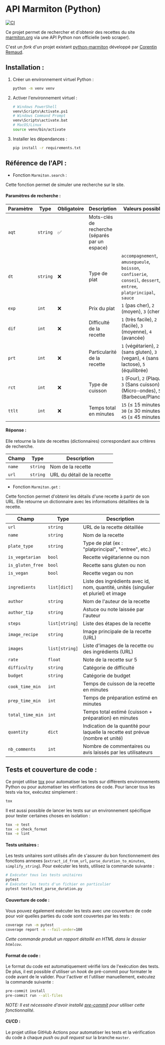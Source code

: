 # API Marmiton (Python)

[![CI](https://github.com/COP-AMACO/scraping-marmiton/actions/workflows/ci.yml/badge.svg)](https://github.com/COP-AMACO/scraping-marmiton/actions/workflows/ci.yml)

Ce projet permet de rechercher et d'obtenir des recettes du site [marmiton.org](https://www.marmiton.org/) via une API Python non officielle (web scraper).

C'est un *fork* d'un projet existant [python-marmiton](https://github.com/remaudcorentin-dev/python-marmiton) développé par [Corentin Remaud](https://github.com/remaudcorentin-dev).


## Installation :

1. Créer un environnement virtuel Python :
    ```bash
    python -m venv venv
    ```

2. Activer l'environnement virtuel :
    ```bash
    # Windows PowerShell
    venv\Scripts\Activate.ps1
    # Windows Command Prompt
    venv\Scripts\activate.bat
    # MacOS/Linux
    source venv/bin/activate
    ```

3. Installer les dépendances :
    ```bash
    pip install -r requirements.txt
    ```


## Référence de l'API :

- Fonction `Marmiton.search` :

Cette fonction permet de simuler une recherche sur le site.

#### Paramètres de recherche :

| Paramètre | Type     | Obligatoire | Description                                   | Valeurs possibles                                                                                                   |
|-----------|----------|-------------|-----------------------------------------------|---------------------------------------------------------------------------------------------------------------------|
| `aqt`     | `string` | ✅         | Mots-clés de recherche (séparés par un espace) |                                                                                                                    |
| `dt`      | `string` | ❌         | Type de plat                                   | `accompagnement`, `amusegueule`, `boisson`, `confiserie`, `conseil`, `dessert`, `entree`, `platprincipal`, `sauce` |
| `exp`     | `int`    | ❌         | Prix du plat                                   | `1` (pas cher), `2` (moyen), `3` (cher)                                                                            |
| `dif`     | `int`    | ❌         | Difficulté de la recette                       | `1` (très facile), `2` (facile), `3` (moyenne), `4` (avancée)                                                      |
| `prt`     | `int`    | ❌         | Particularité de la recette                    | `1` (végétarien), `2` (sans gluten), `3` (vegan), `4` (sans lactose), `5` (équilibrée)                             |
| `rct`     | `int`    | ❌         | Type de cuisson                                | `1` (Four), `2` (Plaque), `3` (Sans cuisson), `4` (Micro-ondes), `5` (Barbecue/Plancha)                            |
| `ttlt`    | `int`    | ❌         | Temps total en minutes                         | `15` (≤ 15 minutes), `30` (≤ 30 minutes), `45` (≤ 45 minutes)                                                                                                   |

#### Réponse :

Elle retourne la liste de recettes (dictionnaires) correspondant aux critères de recherche.

| Champ 	    | Type 	   | Description 	                                    |
|---------------|----------|-------------	                                    |
| `name`        | `string` | Nom de la recette            	                    |
| `url`         | `string` | URL du détail de la recette                        |


- Fonction `Marmiton.get` :

Cette fonction permet d'obtenir les détails d'une recette à partir de son URL. Elle retourne un dictionnaire avec les informations détaillées de la recette.

| Champ             | Type           | Description                                                   |
|-------------------|----------------|---------------------------------------------------------------|
| `url`             | `string`       | URL de la recette détaillée                                   |
| `name`            | `string`       | Nom de la recette                                             |
| `plate_type`      | `string`       | Type de plat (ex : "platprincipal", "entree", etc.)           |
| `is_vegetarian`   | `bool`         | Recette végétarienne ou non                                   |
| `is_gluten_free`  | `bool`         | Recette sans gluten ou non                                    |
| `is_vegan`        | `bool`         | Recette vegan ou non                                          |
| `ingredients`     | `list[dict]`   | Liste des ingrédients avec id, nom, quantité, unités (singulier et pluriel) et image      |
| `author`          | `string`       | Nom de l'auteur de la recette                                 |
| `author_tip`      | `string`       | Astuce ou note laissée par l'auteur                           |
| `steps`           | `list[string]` | Liste des étapes de la recette                                |
| `image_recipe`    | `string`       | Image principale de la recette (URL)                          |
| `images`          | `list[string]` | Liste d'images de la recette ou des ingrédients (URL)         |
| `rate`            | `float`        | Note de la recette sur 5                                      |
| `difficulty`      | `string`       | Catégorie de difficulté                                       |
| `budget`          | `string`       | Catégorie de budget                                           |
| `cook_time_min`   | `int`          | Temps de cuisson de la recette en minutes                     |
| `prep_time_min`   | `int`          | Temps de préparation estimé en minutes                        |
| `total_time_min`  | `int`          | Temps total estimé (cuisson + préparation) en minutes         |
| `quantity` | `dict`          | Indication de la quantité pour laquelle la recette est prévue (nombre et unité) |
| `nb_comments`     | `int`       | Nombre de commentaires ou avis laissés par les utilisateurs   |


## Tests et couverture de code :

Ce projet utilise [tox](https://tox.readthedocs.io/) pour automatiser les tests sur différents environnements Python ou pour automatiser les vérifications de code. Pour lancer tous les tests via tox, exécutez simplement :

```bash
tox
```

Il est aussi possible de lancer les tests sur un environnement spécifique pour tester certaines choses en isolation :

```bash
tox -e test
tox -e check_format
tox -e lint
```

#### Tests unitaires :

Les tests unitaires sont utilisés afin de s'assurer du bon fonctionnement des fonctions annexes (`extract_id_from_url`, `parse_duration_to_minutes`, `simplify_string`). Pour exécuter les tests, utilisez la commande suivante :

```bash
# Exécuter tous les tests unitaires
pytest
# Exécuter les tests d'un fichier en particulier
pytest tests/test_parse_duration.py
```

#### Couverture de code :

Vous pouvez également exécuter les tests avec une couverture de code pour voir quelles parties du code sont couvertes par les tests :

```bash
coverage run -m pytest
coverage report -m --fail-under=100
```

*Cette commande produit un rapport détaillé en HTML dans le dossier `htmlcov`.*

#### Format de code :

Le format du code est automatiquement vérifié lors de l'exécution des tests. De plus, il est possible d'utiliser un *hook* de pré-commit pour formater le code avant de le valider. Pour l'activer et l'utiliser manuellement, exécutez la commande suivante :

```bash
pre-commit install
pre-commit run --all-files
```

*NOTE: Il est nécessaire d'avoir installé [pre-commit](https://pre-commit.com/) pour utiliser cette fonctionnalité.*

#### CI/CD :

Le projet utilise GitHub Actions pour automatiser les tests et la vérification du code à chaque *push* ou *pull request* sur la branche `master`.
